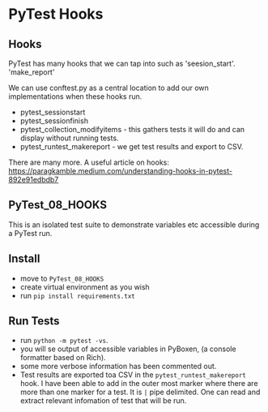 # PyTest Hooks

## Hooks

PyTest has many hooks that we can tap into such as 'seesion_start'. 'make_report'

We can use conftest.py as a central location to add our own implementations when these hooks run.

- pytest_sessionstart
- pytest_sessionfinish
- pytest_collection_modifyitems - this gathers tests it will do and can display without running tests.
- pytest_runtest_makereport - we get test results and export to CSV.

There are many more. A useful article on hooks: https://paragkamble.medium.com/understanding-hooks-in-pytest-892e91edbdb7

## PyTest_08_HOOKS

This is an isolated test suite to demonstrate variables etc accessible during a PyTest run.

## Install 

- move to `PyTest_08_HOOKS` 
- create virtual environment as you wish
- run `pip install requirements.txt`

## Run Tests

- run `python -m pytest -vs`.
- you will se output of accessible variables in PyBoxen, (a console formatter based on Rich).
- some more verbose information has been commented out.
- Test results are exported toa CSV in the `pytest_runtest_makereport` hook. I have been able to add in the outer most marker where there are more than one marker for a test. It is `|` pipe delimited. One can read and extract relevant infomation of test that will be run.


